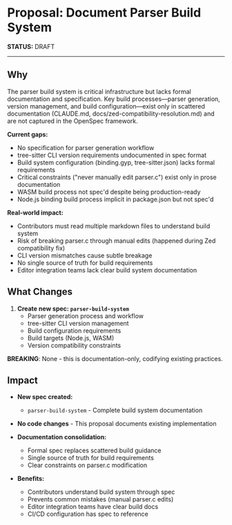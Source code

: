 # Proposal: Document Parser Build System

**STATUS:** DRAFT

---

## Why

The parser build system is critical infrastructure but lacks formal documentation and specification. Key build processes—parser generation, version management, and build configuration—exist only in scattered documentation (CLAUDE.md, docs/zed-compatibility-resolution.md) and are not captured in the OpenSpec framework.

**Current gaps:**
- No specification for parser generation workflow
- tree-sitter CLI version requirements undocumented in spec format
- Build system configuration (binding.gyp, tree-sitter.json) lacks formal requirements
- Critical constraints ("never manually edit parser.c") exist only in prose documentation
- WASM build process not spec'd despite being production-ready
- Node.js binding build process implicit in package.json but not spec'd

**Real-world impact:**
- Contributors must read multiple markdown files to understand build system
- Risk of breaking parser.c through manual edits (happened during Zed compatibility fix)
- CLI version mismatches cause subtle breakage
- No single source of truth for build requirements
- Editor integration teams lack clear build system documentation

## What Changes

1. **Create new spec: `parser-build-system`**
   - Parser generation process and workflow
   - tree-sitter CLI version management
   - Build configuration requirements
   - Build targets (Node.js, WASM)
   - Version compatibility constraints

**BREAKING**: None - this is documentation-only, codifying existing practices.

## Impact

- **New spec created:**
  - `parser-build-system` - Complete build system documentation

- **No code changes** - This proposal documents existing implementation

- **Documentation consolidation:**
  - Formal spec replaces scattered build guidance
  - Single source of truth for build requirements
  - Clear constraints on parser.c modification

- **Benefits:**
  - Contributors understand build system through spec
  - Prevents common mistakes (manual parser.c edits)
  - Editor integration teams have clear build docs
  - CI/CD configuration has spec to reference
